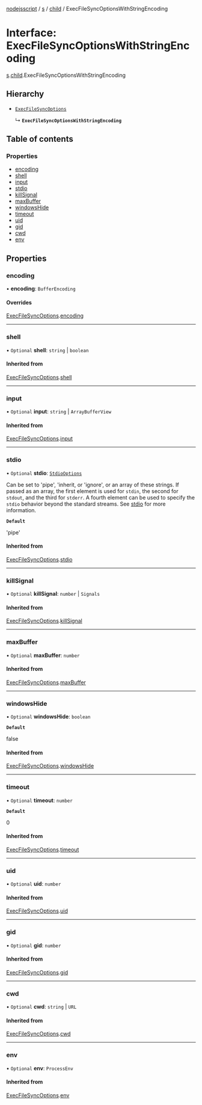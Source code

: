 [nodejsscript](../README.md) / [s](../modules/s.md) / [child](../modules/s.child.md) / ExecFileSyncOptionsWithStringEncoding

# Interface: ExecFileSyncOptionsWithStringEncoding

[s](../modules/s.md).[child](../modules/s.child.md).ExecFileSyncOptionsWithStringEncoding

## Hierarchy

- [`ExecFileSyncOptions`](s.child.ExecFileSyncOptions.md)

  ↳ **`ExecFileSyncOptionsWithStringEncoding`**

## Table of contents

### Properties

- [encoding](s.child.ExecFileSyncOptionsWithStringEncoding.md#encoding)
- [shell](s.child.ExecFileSyncOptionsWithStringEncoding.md#shell)
- [input](s.child.ExecFileSyncOptionsWithStringEncoding.md#input)
- [stdio](s.child.ExecFileSyncOptionsWithStringEncoding.md#stdio)
- [killSignal](s.child.ExecFileSyncOptionsWithStringEncoding.md#killsignal)
- [maxBuffer](s.child.ExecFileSyncOptionsWithStringEncoding.md#maxbuffer)
- [windowsHide](s.child.ExecFileSyncOptionsWithStringEncoding.md#windowshide)
- [timeout](s.child.ExecFileSyncOptionsWithStringEncoding.md#timeout)
- [uid](s.child.ExecFileSyncOptionsWithStringEncoding.md#uid)
- [gid](s.child.ExecFileSyncOptionsWithStringEncoding.md#gid)
- [cwd](s.child.ExecFileSyncOptionsWithStringEncoding.md#cwd)
- [env](s.child.ExecFileSyncOptionsWithStringEncoding.md#env)

## Properties

### encoding

• **encoding**: `BufferEncoding`

#### Overrides

[ExecFileSyncOptions](s.child.ExecFileSyncOptions.md).[encoding](s.child.ExecFileSyncOptions.md#encoding)

___

### shell

• `Optional` **shell**: `string` \| `boolean`

#### Inherited from

[ExecFileSyncOptions](s.child.ExecFileSyncOptions.md).[shell](s.child.ExecFileSyncOptions.md#shell)

___

### input

• `Optional` **input**: `string` \| `ArrayBufferView`

#### Inherited from

[ExecFileSyncOptions](s.child.ExecFileSyncOptions.md).[input](s.child.ExecFileSyncOptions.md#input)

___

### stdio

• `Optional` **stdio**: [`StdioOptions`](../modules/s.child.md#stdiooptions)

Can be set to 'pipe', 'inherit, or 'ignore', or an array of these strings.
If passed as an array, the first element is used for `stdin`, the second for
`stdout`, and the third for `stderr`. A fourth element can be used to
specify the `stdio` behavior beyond the standard streams. See
[stdio](../classes/s.child.ChildProcess.md#stdio) for more information.

**`Default`**

'pipe'

#### Inherited from

[ExecFileSyncOptions](s.child.ExecFileSyncOptions.md).[stdio](s.child.ExecFileSyncOptions.md#stdio)

___

### killSignal

• `Optional` **killSignal**: `number` \| `Signals`

#### Inherited from

[ExecFileSyncOptions](s.child.ExecFileSyncOptions.md).[killSignal](s.child.ExecFileSyncOptions.md#killsignal)

___

### maxBuffer

• `Optional` **maxBuffer**: `number`

#### Inherited from

[ExecFileSyncOptions](s.child.ExecFileSyncOptions.md).[maxBuffer](s.child.ExecFileSyncOptions.md#maxbuffer)

___

### windowsHide

• `Optional` **windowsHide**: `boolean`

**`Default`**

false

#### Inherited from

[ExecFileSyncOptions](s.child.ExecFileSyncOptions.md).[windowsHide](s.child.ExecFileSyncOptions.md#windowshide)

___

### timeout

• `Optional` **timeout**: `number`

**`Default`**

0

#### Inherited from

[ExecFileSyncOptions](s.child.ExecFileSyncOptions.md).[timeout](s.child.ExecFileSyncOptions.md#timeout)

___

### uid

• `Optional` **uid**: `number`

#### Inherited from

[ExecFileSyncOptions](s.child.ExecFileSyncOptions.md).[uid](s.child.ExecFileSyncOptions.md#uid)

___

### gid

• `Optional` **gid**: `number`

#### Inherited from

[ExecFileSyncOptions](s.child.ExecFileSyncOptions.md).[gid](s.child.ExecFileSyncOptions.md#gid)

___

### cwd

• `Optional` **cwd**: `string` \| `URL`

#### Inherited from

[ExecFileSyncOptions](s.child.ExecFileSyncOptions.md).[cwd](s.child.ExecFileSyncOptions.md#cwd)

___

### env

• `Optional` **env**: `ProcessEnv`

#### Inherited from

[ExecFileSyncOptions](s.child.ExecFileSyncOptions.md).[env](s.child.ExecFileSyncOptions.md#env)
